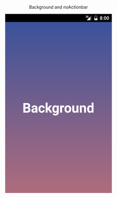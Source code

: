 <p align="center">
Background and noActionbar
</p> 
<p align="center">
  
   <img src="https://github.com/Enschrogelio/Background-gradient/blob/master/example%20view%201.png?raw=true" width="350"/>
 </p>
